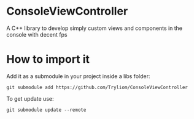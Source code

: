 # ConsoleViewController
A C++ library to develop simply custom views and components in the console with decent fps

# How to import it

Add it as a submodule in your project inside a libs folder:

`git submodule add https://github.com/Tryliom/ConsoleViewController`

To get update use:

`git submodule update --remote`